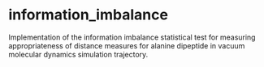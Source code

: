 # information_imbalance
Implementation of the information imbalance statistical test for measuring appropriateness of distance measures for alanine dipeptide in vacuum molecular dynamics simulation trajectory.
